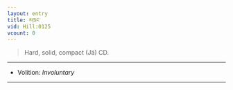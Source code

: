 ```yaml
---
layout: entry
title: མཁྲང་
vid: Hill:0125
vcount: 0
---
```

> Hard, solid, compact (Jä) CD\.

---
* Volition: _Involuntary_

---

